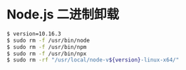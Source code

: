 # Node.js 二进制卸载

```bash
$ version=10.16.3
$ sudo rm -f /usr/bin/node
$ sudo rm -f /usr/bin/npm
$ sudo rm -f /usr/bin/npx
$ sudo rm -rf "/usr/local/node-v${version}-linux-x64/"
```

